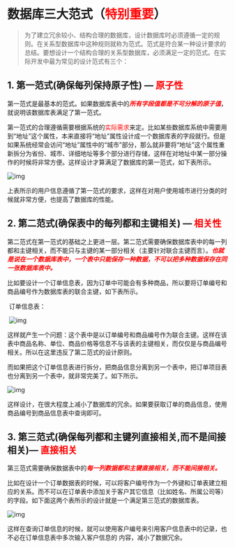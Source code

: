 # 数据库三大范式（<font color='red'>特别重要</font>）

>   为了建立冗余较小、结构合理的数据库，设计数据库时必须遵循一定的规则。在关系型数据库中这种规则就称为范式。范式是符合某一种设计要求的总结。要想设计一个结构合理的关系型数据库，必须满足一定的范式。在实际开发中最为常见的设计范式有三个：



## 1. **第一范式(确保每列保持原子性) — <font color='red'>原子性</font>**

​		第一范式是最基本的范式。如果数据库表中的<font color='red'>***所有字段值都是不可分解的原子值***</font>，就说明该数据库表满足了第一范式。

​		第一范式的合理遵循需要根据系统的<font color='red'>实际需求</font>来定。比如某些数据库系统中需要用到“地址”这个属性，本来直接将“地址”属性设计成一个数据库表的字段就行。但是如果系统经常会访问“地址”属性中的“城市”部分，那么就非要将“地址”这个属性重新拆分为省份、城市、详细地址等多个部分进行存储，这样在对地址中某一部分操作的时候将非常方便。这样设计才算满足了数据库的第一范式，如下表所示。

![img](https://i.loli.net/2021/03/02/fUsueQiYnW2DGoE.png)

​		上表所示的用户信息遵循了第一范式的要求，这样在对用户使用城市进行分类的时候就非常方便，也提高了数据库的性能。





## 2.  **第二范式(确保表中的每列都和主键相关) — <font color='red'>相关性</font>**

​		第二范式在第一范式的基础之上更进一层。第二范式需要确保数据库表中的每一列都和主键相关，而不能只与主键的某一部分相关（主要针对联合主键而言）。<font color='red'>***也就是说在一个数据库表中，一个表中只能保存一种数据，不可以把多种数据保存在同一张数据库表中。***</font>

​		比如要设计一个订单信息表，因为订单中可能会有多种商品，所以要将订单编号和商品编号作为数据库表的联合主键，如下表所示。

​		订单信息表：  

​				![img](https://i.loli.net/2021/03/02/HRlvCK1t9FSIPwo.png)

​		这样就产生一个问题：这个表中是以订单编号和商品编号作为联合主键。这样在该表中商品名称、单位、商品价格等信息不与该表的主键相关，而仅仅是与商品编号相关。所以在这里违反了第二范式的设计原则。

​		而如果把这个订单信息表进行拆分，把商品信息分离到另一个表中，把订单项目表也分离到另一个表中，就非常完美了。如下所示。

![img](https://i.loli.net/2021/03/02/Tinhyvztsm5CbOQ.png)

​		这样设计，在很大程度上减小了数据库的冗余。如果要获取订单的商品信息，使用商品编号到商品信息表中查询即可。





## 3. **第三范式(确保每列都和主键列直接相关,而不是间接相关)— <font color='red'>直接相关</font>**

​		第三范式需要确保数据表中的<font color='red'>***每一列数据都和主键直接相关，而不能间接相关。***</font>

​		比如在设计一个订单数据表的时候，可以将客户编号作为一个外键和订单表建立相应的关系。而不可以在订单表中添加关于客户其它信息（比如姓名、所属公司等）的字段。如下面这两个表所示的设计就是一个满足第三范式的数据库表。

![img](https://i.loli.net/2021/03/02/HrI3ViFqm8Ngpkt.png)

​		这样在查询订单信息的时候，就可以使用客户编号来引用客户信息表中的记录，也不必在订单信息表中多次输入客户信息的		内容，减小了数据冗余。